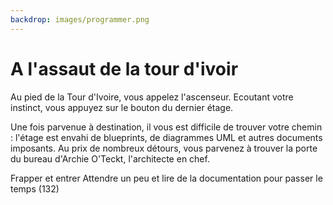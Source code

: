```yaml
---
backdrop: images/programmer.png
---
```


# A l'assaut de la tour d'ivoir

Au pied de la Tour d'Ivoire, vous appelez l'ascenseur. Ecoutant votre instinct, vous appuyez sur le bouton du dernier étage.

Une fois parvenue à destination, il vous est difficile de trouver votre chemin : l'étage est envahi de blueprints, de diagrammes UML et autres documents imposants. Au prix de nombreux détours, vous parvenez à trouver la porte du bureau d'Archie O'Teckt, l'architecte en chef.

Frapper et entrer 
Attendre un peu et lire de la documentation pour passer le temps (132)

<Page url="/assaut-tour-ivoir/131" instructions="" action="Frapper et entrer" condition="none" />
<Page url="/assaut-tour-ivoir/132" instructions="" action="Lire la documentation" condition="none" />
